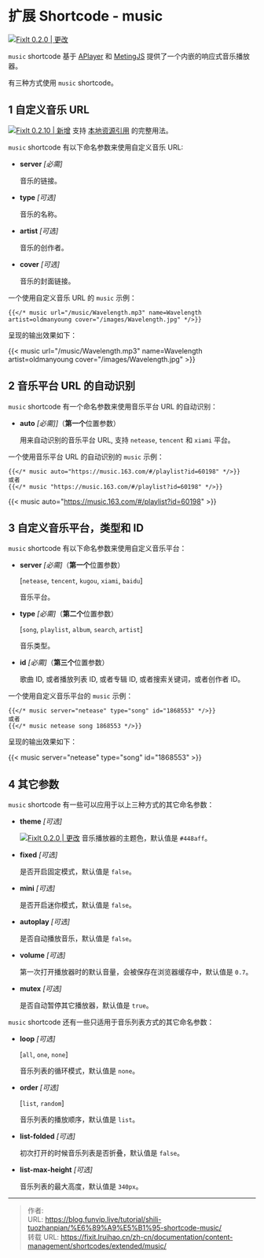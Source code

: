 # 扩展 Shortcode - music


[![FixIt 0.2.0 | 更改](https://fixit.lruihao.cn/svg/version/0.2.0-changed.zh-cn.min.svg)](https://github.com/hugo-fixit/FixIt/releases/tag/v0.2.0)

`music` shortcode 基于 [APlayer](https://github.com/MoePlayer/APlayer) 和 [MetingJS](https://github.com/metowolf/MetingJS) 提供了一个内嵌的响应式音乐播放器。

<!--more-->

有三种方式使用 `music` shortcode。

## 1 自定义音乐 URL

[![FixIt 0.2.10 | 新增](https://fixit.lruihao.cn/svg/version/0.2.10-new.zh-cn.min.svg)](https://github.com/hugo-fixit/FixIt/releases/tag/v0.2.10) 支持 [本地资源引用](https://fixit.lruihao.cn/zh-cn/documentation/content-management/introduction/#contents-organization) 的完整用法。

`music` shortcode 有以下命名参数来使用自定义音乐 URL:

- **server** *[必需]*

  音乐的链接。

- **type** *[可选]*

  音乐的名称。

- **artist** *[可选]*

  音乐的创作者。

- **cover** *[可选]*

  音乐的封面链接。

一个使用自定义音乐 URL 的 `music` 示例：

```go-html-template
{{</* music url="/music/Wavelength.mp3" name=Wavelength artist=oldmanyoung cover="/images/Wavelength.jpg" */>}}
```

呈现的输出效果如下：

{{< music url="/music/Wavelength.mp3" name=Wavelength artist=oldmanyoung cover="/images/Wavelength.jpg" >}}

## 2 音乐平台 URL 的自动识别

`music` shortcode 有一个命名参数来使用音乐平台 URL 的自动识别：

- **auto** *[必需]]*（**第一个**位置参数）

  用来自动识别的音乐平台 URL, 支持 `netease`, `tencent` 和 `xiami` 平台。

一个使用音乐平台 URL 的自动识别的 `music` 示例：

```go-html-template
{{</* music auto="https://music.163.com/#/playlist?id=60198" */>}}
或者
{{</* music "https://music.163.com/#/playlist?id=60198" */>}}
```

{{< music auto="https://music.163.com/#/playlist?id=60198" >}}

## 3 自定义音乐平台，类型和 ID

`music` shortcode 有以下命名参数来使用自定义音乐平台：

- **server** *[必需]*（**第一个**位置参数）

  [`netease`, `tencent`, `kugou`, `xiami`, `baidu`]

  音乐平台。

- **type** *[必需]*（**第二个**位置参数）

  [`song`, `playlist`, `album`, `search`, `artist`]

  音乐类型。

- **id** *[必需]*（**第三个**位置参数）

  歌曲 ID, 或者播放列表 ID, 或者专辑 ID, 或者搜索关键词，或者创作者 ID。

一个使用自定义音乐平台的 `music` 示例：

```go-html-template
{{</* music server="netease" type="song" id="1868553" */>}}
或者
{{</* music netease song 1868553 */>}}
```

呈现的输出效果如下：

{{< music server="netease" type="song" id="1868553" >}}

## 4 其它参数

`music` shortcode 有一些可以应用于以上三种方式的其它命名参数：

- **theme** *[可选]*

  [![FixIt 0.2.0 | 更改](https://fixit.lruihao.cn/svg/version/0.2.0-changed.zh-cn.min.svg)](https://github.com/hugo-fixit/FixIt/releases/tag/v0.2.0) 音乐播放器的主题色，默认值是 `#448aff`。

- **fixed** *[可选]*

  是否开启固定模式，默认值是 `false`。

- **mini** *[可选]*

  是否开启迷你模式，默认值是 `false`。

- **autoplay** *[可选]*

  是否自动播放音乐，默认值是 `false`。

- **volume** *[可选]*

  第一次打开播放器时的默认音量，会被保存在浏览器缓存中，默认值是 `0.7`。

- **mutex** *[可选]*

  是否自动暂停其它播放器，默认值是 `true`。

`music` shortcode 还有一些只适用于音乐列表方式的其它命名参数：

- **loop** *[可选]*

  [`all`, `one`, `none`]

  音乐列表的循环模式，默认值是 `none`。

- **order** *[可选]*

  [`list`, `random`]

  音乐列表的播放顺序，默认值是 `list`。

- **list-folded** *[可选]*

  初次打开的时候音乐列表是否折叠，默认值是 `false`。

- **list-max-height** *[可选]*

  音乐列表的最大高度，默认值是 `340px`。


---

> 作者:   
> URL: https://blog.funvip.live/tutorial/shili-tuozhanpian/%E6%89%A9%E5%B1%95-shortcode-music/  
> 转载 URL: https://fixit.lruihao.cn/zh-cn/documentation/content-management/shortcodes/extended/music/
